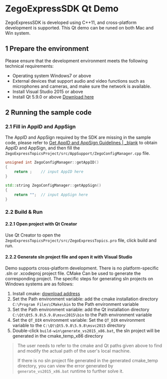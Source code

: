 # ZegoExpressSDK Qt Demo

ZegoExpressSDK is developed using C++11, and cross-platform development is supported. This Qt demo can be runed on both Mac and Win system.

## 1 Prepare the environment

Please ensure that the development environment meets the following technical requirements:

* Operating system Windows7 or above
* External devices that support audio and video functions such as microphones and cameras, and make sure the network is available.
* Install Visual Studio 2015 or above
* Install Qt 5.9.0 or above [Download here](http://download.qt.io/official_releases/qt/5.9/5.9.0/)

## 2 Running the sample code

### 2.1 Fill in AppID and AppSign

The AppID and AppSign required by the SDK are missing in the sample code, please refer to [Get AppID and AppSign Guidelines \| _blank](https://doc.zego.im/API/HideDoc/GetExpressAppIDGuide/GetAppIDGuideline.html) to obtain AppID and AppSign, and then fill the `ZegoExpressTopicsProject/src/AppSupport/ZegoConfigManager.cpp` file.

```c++
unsigned int ZegoConfigManager::getAppID()
{
    return ;    // input AppID here
}

std::string ZegoConfigManager::getAppSign()
{
    return "";  // input AppSign here
}
```

### 2.2 Build & Run

#### 2.2.1 Open project with Qt Creator

Use Qt Creator to open the `ZegoExpressTopicsProject/src/ZegoExpressTopics.pro` file, click build and run.

#### 2.2.2 Generate sln project file and open it with Visual Studio

Demo supports cross-platform development. There is no platform-specific .sln or .xcodeproj project file. CMake Can be used to generate the corresponding project. The specific steps for generating sln projects on Windows systems are as follows:

1. Install cmake: [download address](https://cmake.org/download/)
2. Set the Path environment variable: add the cmake installation directory `C:\Program Files\CMake\bin` to the Path environment variable
3. Set the Path environment variable: add the Qt installation directory `C:\Qt\Qt5.9.8\5.9.8\msvc2015\bin` to the Path environment variable
4. Set the `QT_DIR` environment variable: Set the `QT_DIR` environment variable to the `C:\Qt\Qt5.9.8\5.9.8\msvc2015` directory
5. Double-click `build-win\generate_vs2015_x86.bat`, the sln project will be generated in the cmake_temp_x86 directory

> The user needs to refer to the cmake and Qt paths given above to find and modify the actual path of the user's local machine.
>
> If there is no sln project file generated in the generated cmake_temp directory, you can view the error generated by `generate_vs2015_x86.bat` runtime to further solve it.
